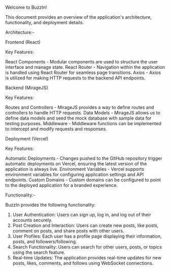 Welcome to BuzzIn! 

This document provides an overview of the application's architecture, functionality, and deployment details.

Architecture:-

Frontend (React)

Key Features:

React Components - Modular components are used to structure the user interface and manage state.
React Router - Navigation within the application is handled using React Router for seamless page transitions.
Axios - Axios is utilized for making HTTP requests to the backend API endpoints.

Backend (MirageJS)

Key Features:

Routes and Controllers - MirageJS provides a way to define routes and controllers to handle HTTP requests.
Data Models - MirageJS allows us to define data models and seed the mock database with sample data for testing purposes.
Middleware - Middleware functions can be implemented to intercept and modify requests and responses.

Deployment (Vercel)

Key Features:

Automatic Deployments - Changes pushed to the GitHub repository trigger automatic deployments on Vercel, ensuring the latest version of the application is always live.
Environment Variables - Vercel supports environment variables for configuring application settings and API endpoints.
Custom Domains - Custom domains can be configured to point to the deployed application for a branded experience.

Functionality:-

BuzzIn provides the following functionality:

1. User Authentication: Users can sign up, log in, and log out of their accounts securely.
2. Post Creation and Interaction: Users can create new posts, like posts, comment on posts, and share posts with other users.
3. User Profiles: Each user has a profile page displaying their information, posts, and followers/following.
4. Search Functionality: Users can search for other users, posts, or topics using the search feature.
5. Real-time Updates: The application provides real-time updates for new posts, likes, comments, and follows using WebSocket connections.
